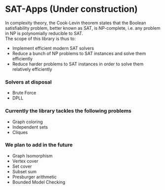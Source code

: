 # SAT-Apps (Under construction)
In complexity theory, the Cook-Levin theorem states that the Boolean
satisfiability problem, better known as SAT, is NP-complete, i.e. any
problem in NP is polynomially reducible to SAT.\
The scope of this library is thus to:
- Implement efficient modern SAT solvers
- Reduce a bunch of NP problems to SAT instances and solve them efficiently
- Reduce harder problems to SAT instances in order to solve them relatively efficiently

### Solvers at disposal
- Brute Force
- DPLL

### Currently the library tackles the following problems
- Graph coloring
- Independent sets
- Cliques

### We plan to add in the future
- Graph Isomorphism
- Vertex cover
- Set cover
- Subset sum
- Presburger arithmetic
- Bounded Model Checking